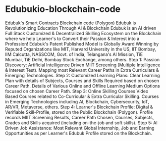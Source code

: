 # Edubukio-blockchain-code
Edubuk's  Smart Contracts Blockchain code (Polygon)
Edubuk is Revolutionizing Education Through AI & Blockchain
Edubuk is an AI driven Full Stack Customized & Decentralized Skilling Ecosystem on the Blockchain where we help Learner's to Convert their Passion & Interest into a Profession!
Edubuk's Patent Published Model is Globally Award Winning by Reputed Organizations like MIT, Harvard University in the US, IIT Bombay, IIM Calcutta, NASSCOM, Govt. of India, Telangana's AI Mission, TiE Mumbai, TiE Delhi, Bombay Stock Exchange, among others.
Step 1: Passion Discovery: Artificial Intelligence Driven MIIT Screening (Multiple Intelligence & Interest Test). Mapping most Relevant Career Paths in Extra Curriculars & Emerging Technologies.
Step 2: Customized Learning Plans: Clear Learning Plan with details of Subjects, Courses and Skills Required based on chosen Career Path. Details of Various Online and Offline Learning Medium Options focused on chosen Career Path.
Step 3: Online Skilling Courses Video Based Courses related to Co-Curricular & Extra Curricular Skilling. Courses in Emerging Technologies including AI, Blockchain, Cybersecurity, IoT, AR/VR, Metaverse, others.
Step 4: Learner's Blockchain Profile: Digital & Verifiable Skill-Profile, stored on the Public Blockchain (Polygon). Profile records MIIT Screening Results, Career Path Chosen, Courses, Subjects, Grades and Skills acquired (including on-the-job and soft skills).
Step 5: AI Driven Job Assistance: Most Relevant Global Internship, Job and Earning Opportunities as per Learner's Edubuk Profile stored on the Blockchain.
